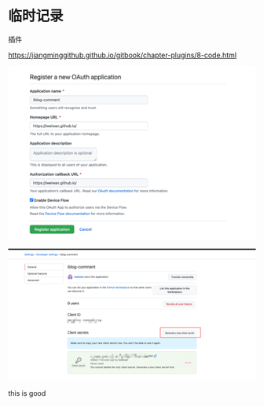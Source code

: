 # 临时记录






插件



https://jiangminggithub.github.io/gitbook/chapter-plugins/8-code.html










![](http://raw.githubusercontent.com/imattdu/img/main/img/202203120045197.png)







![](https://raw.githubusercontent.com/imattdu/img/main/img/202203120054878.png)


this is good






































